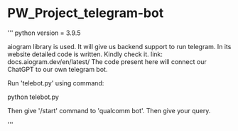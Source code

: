 # PW_Project_telegram-bot
'''
python version = 3.9.5

aiogram library is used. It will give us backend support to run telegram. In its website
detailed code is written. Kindly check it. link: docs.aiogram.dev/en/latest/
The code present here will connect our ChatGPT to our own telegram bot.

Run 'telebot.py' using command:

python telebot.py

Then give '/start' command to 'qualcomm bot'.
Then give your query.

'''
